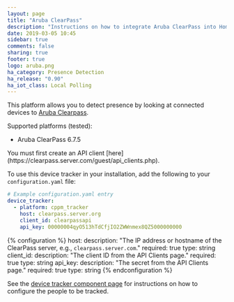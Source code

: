```yaml
---
layout: page
title: "Aruba ClearPass"
description: "Instructions on how to integrate Aruba ClearPass into Home Assistant."
date: 2019-03-05 10:45
sidebar: true
comments: false
sharing: true
footer: true
logo: aruba.png
ha_category: Presence Detection
ha_release: "0.90"
ha_iot_class: Local Polling
---
```


This platform allows you to detect presence by looking at connected devices to [Aruba Clearpass](https://www.arubanetworks.com/products/security/network-access-control/).

Supported platforms (tested):

- Aruba ClearPass 6.7.5

<p class='note warning'>
You must first create an API client [here](https://clearpass.server.com/guest/api_clients.php).
</p>

To use this device tracker in your installation, add the following to your `configuration.yaml` file:

```yaml
# Example configuration.yaml entry
device_tracker:
  - platform: cppm_tracker
    host: clearpass.server.org
    client_id: clearpassapi
    api_key: 00000004qyO513hTdCfjIO2ZWWnmex8QZ5000000000
```

{% configuration %}
host:
  description: "The IP address or hostname of the ClearPass server, e.g., `clearpass.server.com`."
  required: true
  type: string
client_id:
  description: "The client ID from the API Clients page."
  required: true
  type: string
api_key:
  description: "The secret from the API Clients page."
  required: true
  type: string
{% endconfiguration %}

See the [device tracker component page](/components/device_tracker/) for instructions on how to configure the people to be tracked.
